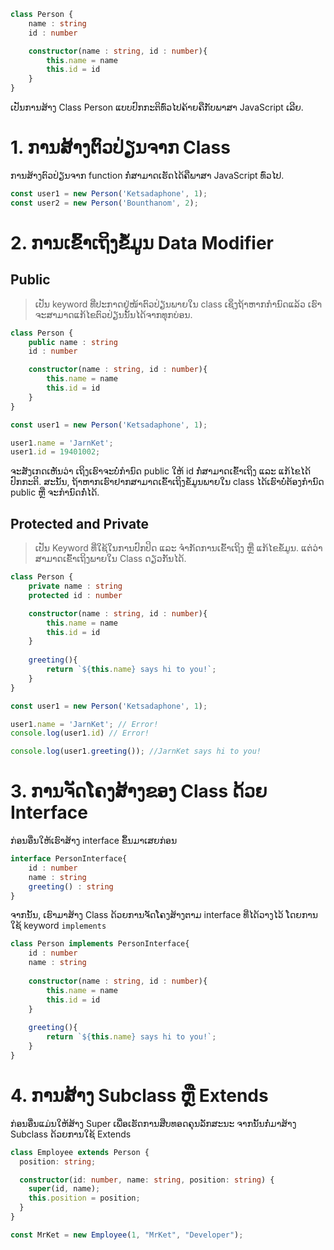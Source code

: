 
```ts
class Person {
	name : string
	id : number

	constructor(name : string, id : number){
		this.name = name
		this.id = id
	}
}
```
ເປັນການສ້າງ Class Person ແບບປົກກະຕິທົ່ວໄປຄ້າຍຄືກັບພາສາ JavaScript ເລີຍ.
# 1. ການສ້າງຕົວປ່ຽນຈາກ Class
ການສ້າງຕົວປ່ຽນຈາກ function ກໍ່ສາມາດເຮັດໄດ້ຄືພາສາ JavaScript ທົ່ວໄປ.

```ts
const user1 = new Person('Ketsadaphone', 1);
const user2 = new Person('Bounthanom', 2);
```
# 2. ການເຂົ້າເຖິງຂໍ້ມູນ Data Modifier
## Public
>ເປັນ keyword ທີ່ປະກາດຢູ່ໜ້າຕົວປ່ຽນພາຍໃນ class ເຊິ່ງຖ້າຫາກກຳນົດແລ້ວ ເຮົາຈະສາມາດແກ້ໄຂຕົວປ່ຽນນັ້ນໄດ້ຈາກທຸກບ່ອນ.

```ts
class Person {
	public name : string
	id : number

	constructor(name : string, id : number){
		this.name = name
		this.id = id
	}
}

const user1 = new Person('Ketsadaphone', 1);

user1.name = 'JarnKet';
user1.id = 19401002;
```
ຈະສັງເກດເຫັນວ່າ ເຖິງເຮົາຈະບໍ່ກຳນົດ public ໃຫ້ id ກໍ່ສາມາດເຂົ້າເຖິງ ແລະ ແກ້ໄຂໄດ້ປົກກະຕິ. ສະນັ້ນ, ຖ້າຫາກເຮົາຢາກສາມາດເຂົ້າເຖິງຂໍ້ມູນພາຍໃນ class ໄດ້ເຮົາບໍ່ຕ້ອງກຳນົດ public ຫຼື ຈະກຳນົດກໍ່ໄດ້.
## Protected and Private
> ເປັນ Keyword ທີ່ໃຊ້ໃນການປົກປິດ ແລະ ຈຳກັດການເຂົ້າເຖິງ ຫຼື ແກ້ໄຂຂໍ້ມູນ. ແຕ່ວ່າສາມາດເຂົ້າເຖິງພາຍໃນ Class ດຽວກັນໄດ້.

```ts
class Person {
	private name : string
	protected id : number

	constructor(name : string, id : number){
		this.name = name
		this.id = id
	}
		
	greeting(){
		return `${this.name} says hi to you!`;
	}
}

const user1 = new Person('Ketsadaphone', 1);

user1.name = 'JarnKet'; // Error!
console.log(user1.id) // Error!

console.log(user1.greeting()); //JarnKet says hi to you!
```
# 3. ການຈັດໂຄງສ້າງຂອງ Class ດ້ວຍ Interface
ກ່ອນອື່ນໃຫ້ເຮົາສ້າງ interface ຂຶ້ນມາເສຍກ່ອນ

```ts
interface PersonInterface{
	id : number
	name : string
	greeting() : string
}
```
ຈາກນັ້ນ, ເຮົາມາສ້າງ Class ດ້ວຍການຈັດໂຄງສ້າງຕາມ interface ທີ່ໄດ້ວາງໄວ້ ໂດຍການໃຊ້ keyword `implements`

```ts
class Person implements PersonInterface{
	id : number
	name : string
	
	constructor(name : string, id : number){
		this.name = name
		this.id = id
	}
		
	greeting(){
		return `${this.name} says hi to you!`;
	}
} 
```
# 4. ການສ້າງ Subclass ຫຼື Extends
ກ່ອນອື່ນແມ່ນໃຫ້ສ້າງ Super ເພື່ອເຮັດການສືບທອດຄຸນລັກສະນະ ຈາກນັ້ນກໍ່ມາສ້າງ Subclass ດ້ວຍການໃຊ້ Extends

```ts
class Employee extends Person {
  position: string;

  constructor(id: number, name: string, position: string) {
    super(id, name);
    this.position = position;
  }
}

const MrKet = new Employee(1, "MrKet", "Developer");
```
